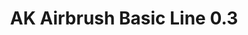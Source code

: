 ---
layout: product
title: "AK Airbrush Basic Line 0.3"
price: "5200" 
desc: "Airbrush 0.3mm"
img_path: "/assets/img/AK9000.webp"
brand: "AK"
available: false
special_offer: false
new: false
soon: false
cat: "070000"
subcat: "070200"
subsubcat: "070201"
sifra: "AK9000"
popular: false
spec: false
---